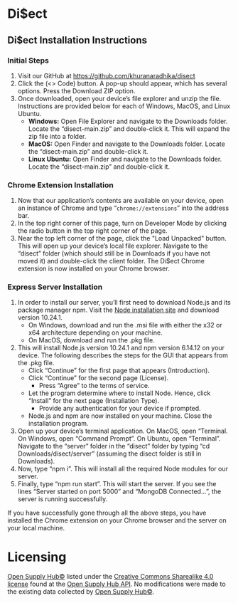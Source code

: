 # Di$ect
## Di$ect Installation Instructions
### Initial Steps
1. Visit our GitHub at https://github.com/khuranaradhika/disect
2. Click the (<> Code) button. A pop-up should appear, which has several options. Press the Download ZIP option.
3. Once downloaded, open your device’s file explorer and unzip the file. Instructions are provided below for each of Windows, MacOS, and Linux Ubuntu.
	- **Windows:** Open File Explorer and navigate to the Downloads folder. Locate the “disect-main.zip” and double-click it. This will expand the zip file into a folder.
	- **MacOS:** Open Finder and navigate to the Downloads folder. Locate the “disect-main.zip” and double-click it.
	- **Linux Ubuntu:** Open Finder and navigate to the Downloads folder. Locate the “disect-main.zip” and double-click it.
### Chrome Extension Installation
1. Now that our application’s contents are available on your device, open an instance of Chrome and type “`chrome://extensions`” into the address bar.
2. In the top right corner of this page, turn on Developer Mode by clicking the radio button in the top right corner of the page.
3. Near the top left corner of the page, click the "Load Unpacked" button. This will open up your device’s local file explorer. Navigate to the “disect” folder (which should still be in Downloads if you have not moved it) and double-click the client folder. The Di$ect Chrome extension is now installed on your Chrome browser.
### Express Server Installation
1. In order to install our server, you’ll first need to download Node.js and its package manager npm. Visit the [Node installation site](https://nodejs.org/download/release/v10.24.1/) and download version 10.24.1.
	- On Windows, download and run the .msi file with either the x32 or x64 architecture depending on your machine.
	- On MacOS, download and run the .pkg file.
2. This will install Node.js version 10.24.1 and npm version 6.14.12 on your device. The following describes the steps for the GUI that appears from the .pkg file.
	- Click “Continue” for the first page that appears (Introduction).
	- Click “Continue” for the second page (License).
		- Press “Agree” to the terms of service.
	- Let the program determine where to install Node. Hence, click “Install” for the next page (Installation Type).
		- Provide any authentication for your device if prompted.
	- Node.js and npm are now installed on your machine. Close the installation program.
3. Open up your device’s terminal application. On MacOS, open “Terminal. On Windows, open “Command Prompt”. On Ubuntu, open “Terminal”. Navigate to the “server” folder in the “disect” folder by typing “cd Downloads/disect/server” (assuming the disect folder is still in Downloads).
4. Now, type “npm i”. This will install all the required Node modules for our server.
5. Finally, type “npm run start”. This will start the server. If you see the lines “Server started on port 5000” and “MongoDB Connected…”, the server is running successfully.

If you have successfully gone through all the above steps, you have installed the Chrome extension on your Chrome browser and the server on your local machine.

# Licensing
[Open Supply Hub©](https://opensupplyhub.org/) listed under the [Creative Commons Sharealike 4.0 license](https://creativecommons.org/licenses/by-sa/4.0/legalcode) found at the [Open Supply Hub API](https://github.com/opensupplyhub/api). No modifications were made to the existing data collected by [Open Supply Hub©](https://opensupplyhub.org/).
